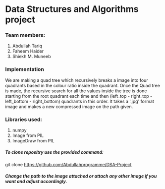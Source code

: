 # Data Structures and Algorithms project

### Team members:
1. Abdullah Tariq
2. Faheem Haider
3. Shiekh M. Muneeb

### Implementation
We are making a quad tree which recursively breaks a image into four quadrants based in the colour ratio inside the quadrant. Once the Quad tree is made, the recursive search for all the values inside the tree is done starting from the root quadrant each time and then (left_top - right_top - left_bottom - right_bottom) quadrants in this order. It takes a '.jpg' format image and makes a new compressed image on the path given.

### Libraries used:
1. numpy
2. Image from PIL
3. ImageDraw from PIL

##### To clone repositry use the provided command:
git clone https://github.com/Abdullahprogramme/DSA-Project

##### Change the path to the image attached or attach any other image if you want and adjust accordingly.
